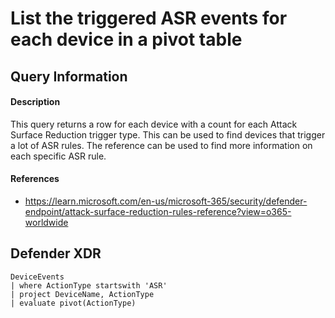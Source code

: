 # List the triggered ASR events for each device in a pivot table

## Query Information

#### Description
This query returns a row for each device with a count for each Attack Surface Reduction trigger type. This can be used to find devices that trigger a lot of ASR rules. The reference can be used to find more information on each specific ASR rule. 

#### References
- https://learn.microsoft.com/en-us/microsoft-365/security/defender-endpoint/attack-surface-reduction-rules-reference?view=o365-worldwide

## Defender XDR
```
DeviceEvents
| where ActionType startswith 'ASR'
| project DeviceName, ActionType
| evaluate pivot(ActionType)
```
